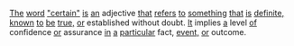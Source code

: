 [The](./the.md) [word](./word.md) ["certain"](./certain.md) [is](./is.md) [an](./an.md) adjective [that](./that.md) [refers](./refers.md) [to](./to.md) [something](./something.md) [that](./that.md) [is](./is.md) [definite,](./definite.md) [known](./known.md) [to](./to.md) [be](./be.md) [true,](./true.md) [or](./or.md) established without doubt. [It](./it.md) implies [a](./a.md) level [of](./of.md) confidence [or](./or.md) assurance [in](./in.md) [a](./a.md) [particular](./particular.md) fact, [event,](./event.md) [or](./or.md) outcome.
